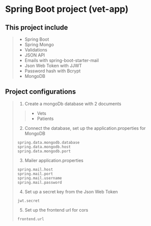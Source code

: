 # Spring Boot project (vet-app)

## This project include
>+ Spring Boot
>+ Spring Mongo
>+ Validations
>+ JSON API
>+ Emails with spring-boot-starter-mail
>+ Json Web Token with JJWT
>+ Password hash with Bcrypt
>+ MongoDB

## Project configurations

>1. Create a mongoDb database with 2 documents
>>+ Vets
>>+ Patients
>2. Connect the database, set up the application.properties for MongoDB
>```
> spring.data.mongodb.database
> spring.data.mongodb.host
> spring.data.mongodb.port
>```
>3. Mailer application.properties
>```
> spring.mail.host
> spring.mail.port
> spring.mail.username
> spring.mail.password
>```
>4. Set up a secret key from the Json Web Token
>```
>jwt.secret
>```
>5. Set up the frontend url for cors
>```
>frontend.url
>```